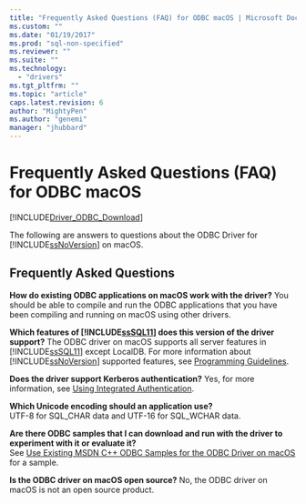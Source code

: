 ```yaml
---
title: "Frequently Asked Questions (FAQ) for ODBC macOS | Microsoft Docs"
ms.custom: ""
ms.date: "01/19/2017"
ms.prod: "sql-non-specified"
ms.reviewer: ""
ms.suite: ""
ms.technology: 
  - "drivers"
ms.tgt_pltfrm: ""
ms.topic: "article"
caps.latest.revision: 6
author: "MightyPen"
ms.author: "genemi"
manager: "jhubbard"
---
```

# Frequently Asked Questions (FAQ) for ODBC macOS
[!INCLUDE[Driver_ODBC_Download](../../../includes/driver_odbc_download.md)]

The following are answers to questions about the ODBC Driver for [!INCLUDE[ssNoVersion](../../../includes/ssnoversion_md.md)] on macOS.  
  
## Frequently Asked Questions  
**How do existing ODBC applications on macOS work with the driver?**
You should be able to compile and run the ODBC applications that you have been compiling and running on macOS using other drivers.  
 
**Which features of [!INCLUDE[ssSQL11](../../../includes/sssql11_md.md)] does this version of the driver support?**
The ODBC driver on macOS supports all server features in [!INCLUDE[ssSQL11](../../../includes/sssql11_md.md)] except LocalDB. For more information about [!INCLUDE[ssNoVersion](../../../includes/ssnoversion_md.md)] supported features, see [Programming Guidelines](../../../connect/odbc/mac/programming-guidelines.md).  

**Does the driver support Kerberos authentication?**
Yes, for more information, see [Using Integrated Authentication](../../../connect/odbc/mac/using-integrated-authentication.md).  
  
**Which Unicode encoding should an application use?**  
UTF-8 for SQL_CHAR data and UTF-16 for SQL_WCHAR data.  
  
**Are there ODBC samples that I can download and run with the driver to experiment with it or evaluate it?**  
See [Use Existing MSDN C++ ODBC Samples for the ODBC Driver on macOS](http://blogs.msdn.com/b/sqlblog/archive/2012/01/26/use-existing-msdn-c-odbc-samples-for-microsoft-macOS-odbc-driver.aspx) for a sample.  
  
**Is the ODBC driver on macOS open source?**
No, the ODBC driver on macOS is not an open source product.